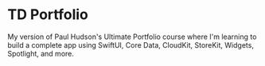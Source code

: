 # TD Portfolio

My version of Paul Hudson's Ultimate Portfolio course where I'm learning to build a complete app using SwiftUI, Core Data, CloudKit, StoreKit, Widgets, Spotlight, and more.
